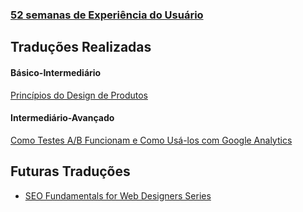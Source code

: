 ### [52 semanas de Experiência do Usuário](./52-semanas-experiencia-usuario/)

Traduções Realizadas
--------------------
#### Básico-Intermediário
[Princípios do Design de Produtos](https://github.com/erickpatrick/traducoes/blob/master/artigos/experiencia-do-usuario/20140613-principios-design-produto.md)

#### Intermediário-Avançado
[Como Testes A/B Funcionam e Como Usá-los com Google Analytics](https://github.com/erickpatrick/traducoes/blob/master/artigos/experiencia-do-usuario/20140512-testes-ab-google-analytics.md)

Futuras Traduções
-----------------
- [SEO Fundamentals for Web Designers Series](https://webdesign.tutsplus.com/series/seo-fundamentals-for-web-designers--webdesign-9715)
